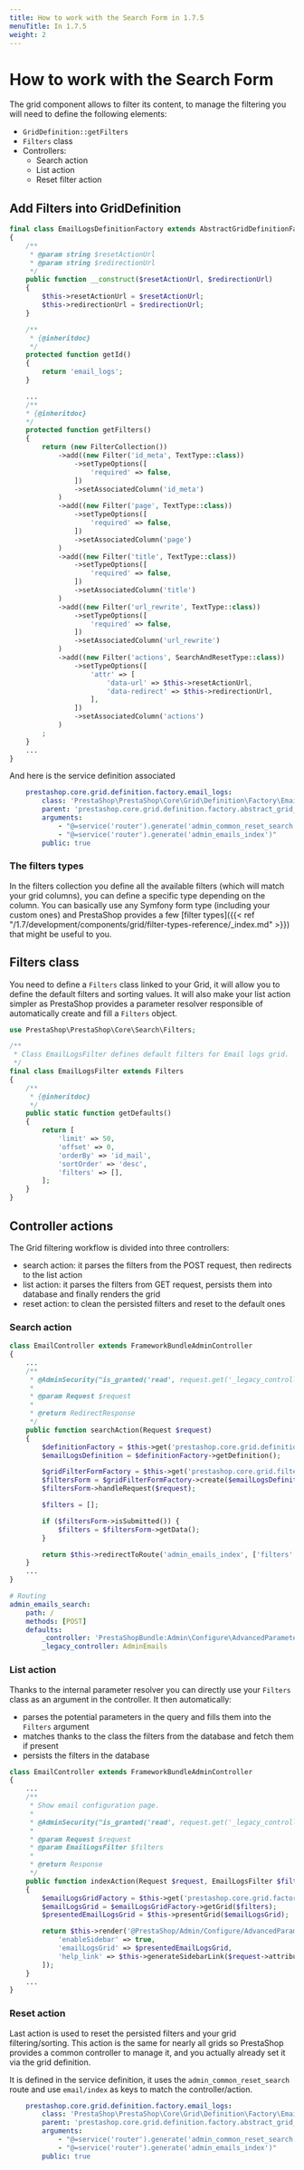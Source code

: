 ```yaml
---
title: How to work with the Search Form in 1.7.5
menuTitle: In 1.7.5
weight: 2
---
```


# How to work with the Search Form

The grid component allows to filter its content, to manage the filtering you will need to define the following elements:

- `GridDefinition::getFilters`
- `Filters` class
- Controllers:
  - Search action
  - List action
  - Reset filter action

## Add Filters into GridDefinition

```php
final class EmailLogsDefinitionFactory extends AbstractGridDefinitionFactory
{
    /**
     * @param string $resetActionUrl
     * @param string $redirectionUrl
     */
    public function __construct($resetActionUrl, $redirectionUrl)
    {
        $this->resetActionUrl = $resetActionUrl;
        $this->redirectionUrl = $redirectionUrl;
    }

    /**
     * {@inheritdoc}
     */
    protected function getId()
    {
        return 'email_logs';
    }

    ...
    /**
    * {@inheritdoc}
    */
    protected function getFilters()
    {
        return (new FilterCollection())
            ->add((new Filter('id_meta', TextType::class))
                ->setTypeOptions([
                    'required' => false,
                ])
                ->setAssociatedColumn('id_meta')
            )
            ->add((new Filter('page', TextType::class))
                ->setTypeOptions([
                    'required' => false,
                ])
                ->setAssociatedColumn('page')
            )
            ->add((new Filter('title', TextType::class))
                ->setTypeOptions([
                    'required' => false,
                ])
                ->setAssociatedColumn('title')
            )
            ->add((new Filter('url_rewrite', TextType::class))
                ->setTypeOptions([
                    'required' => false,
                ])
                ->setAssociatedColumn('url_rewrite')
            )
            ->add((new Filter('actions', SearchAndResetType::class))
                ->setTypeOptions([
                    'attr' => [
                        'data-url' => $this->resetActionUrl,
                        'data-redirect' => $this->redirectionUrl,
                    ],
                ])
                ->setAssociatedColumn('actions')
            )
        ;
    }
    ...
}
```

And here is the service definition associated

```yaml
    prestashop.core.grid.definition.factory.email_logs:
        class: 'PrestaShop\PrestaShop\Core\Grid\Definition\Factory\EmailLogsDefinitionFactory'
        parent: 'prestashop.core.grid.definition.factory.abstract_grid_definition'
        arguments:
            - "@=service('router').generate('admin_common_reset_search', {'controller': 'email', 'action': 'index'})"
            - "@=service('router').generate('admin_emails_index')"
        public: true
```


### The filters types

In the filters collection you define all the available filters (which will match your grid columns), you can define a specific type depending on the column.
You can basically use any Symfony form type (including your custom ones) and PrestaShop provides a few [filter types]({{< ref "/1.7/development/components/grid/filter-types-reference/_index.md" >}}) that might be useful to you.

## Filters class

You need to define a `Filters` class linked to your Grid, it will allow you to define the default filters and sorting values.
It will also make your list action simpler as PrestaShop provides a parameter resolver responsible of automatically create and fill a `Filters` object.

```php
use PrestaShop\PrestaShop\Core\Search\Filters;

/**
 * Class EmailLogsFilter defines default filters for Email logs grid.
 */
final class EmailLogsFilter extends Filters
{
    /**
     * {@inheritdoc}
     */
    public static function getDefaults()
    {
        return [
            'limit' => 50,
            'offset' => 0,
            'orderBy' => 'id_mail',
            'sortOrder' => 'desc',
            'filters' => [],
        ];
    }
}
```

## Controller actions

The Grid filtering workflow is divided into three controllers:

- search action: it parses the filters from the POST request, then redirects to the list action
- list action: it parses the filters from GET request, persists them into database and finally renders the grid
- reset action: to clean the persisted filters and reset to the default ones

### Search action
```php
class EmailController extends FrameworkBundleAdminController
{
    ...
    /**
     * @AdminSecurity("is_granted('read', request.get('_legacy_controller'))", message="Access denied.")
     *
     * @param Request $request
     *
     * @return RedirectResponse
     */
    public function searchAction(Request $request)
    {
        $definitionFactory = $this->get('prestashop.core.grid.definition.factory.email_logs');
        $emailLogsDefinition = $definitionFactory->getDefinition();

        $gridFilterFormFactory = $this->get('prestashop.core.grid.filter.form_factory');
        $filtersForm = $gridFilterFormFactory->create($emailLogsDefinition);
        $filtersForm->handleRequest($request);

        $filters = [];

        if ($filtersForm->isSubmitted()) {
            $filters = $filtersForm->getData();
        }

        return $this->redirectToRoute('admin_emails_index', ['filters' => $filters]);
    }
    ...
}
```

```yaml
# Routing
admin_emails_search:
    path: /
    methods: [POST]
    defaults:
        _controller: 'PrestaShopBundle:Admin\Configure\AdvancedParameters\Email:search'
        _legacy_controller: AdminEmails
```

### List action

Thanks to the internal parameter resolver you can directly use your `Filters` class as an argument in the controller. It then automatically:

- parses the potential parameters in the query and fills them into the `Filters` argument
- matches thanks to the class the filters from the database and fetch them if present
- persists the filters in the database

```php
class EmailController extends FrameworkBundleAdminController
{
    ...
    /**
     * Show email configuration page.
     *
     * @AdminSecurity("is_granted('read', request.get('_legacy_controller'))", message="Access denied.")
     *
     * @param Request $request
     * @param EmailLogsFilter $filters
     *
     * @return Response
     */
    public function indexAction(Request $request, EmailLogsFilter $filters)
    {
        $emailLogsGridFactory = $this->get('prestashop.core.grid.factory.email_logs');
        $emailLogsGrid = $emailLogsGridFactory->getGrid($filters);
        $presentedEmailLogsGrid = $this->presentGrid($emailLogsGrid);

        return $this->render('@PrestaShop/Admin/Configure/AdvancedParameters/Email/index.html.twig', [
            'enableSidebar' => true,
            'emailLogsGrid' => $presentedEmailLogsGrid,
            'help_link' => $this->generateSidebarLink($request->attributes->get('_legacy_controller')),
        ]);
    }
    ...
}
```


### Reset action

Last action is used to reset the persisted filters and your grid filtering/sorting. This action is the same for nearly all grids so PrestaShop provides a common controller to manage it, and you actually already set it via the grid definition.

It is defined in the service definition, it uses the `admin_common_reset_search` route and use `email/index` as keys to match the controller/action.

```yaml
    prestashop.core.grid.definition.factory.email_logs:
        class: 'PrestaShop\PrestaShop\Core\Grid\Definition\Factory\EmailLogsDefinitionFactory'
        parent: 'prestashop.core.grid.definition.factory.abstract_grid_definition'
        arguments:
            - "@=service('router').generate('admin_common_reset_search', {'controller': 'email', 'action': 'index'})"
            - "@=service('router').generate('admin_emails_index')"
        public: true
```
